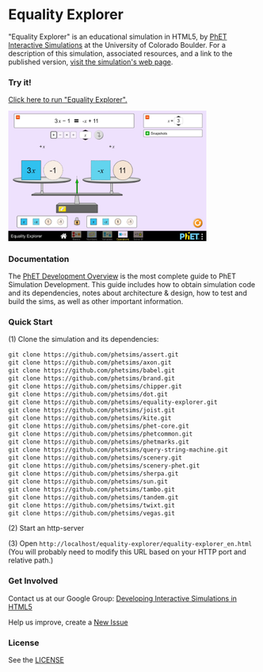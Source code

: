 Equality Explorer
=============
"Equality Explorer" is an educational simulation in HTML5, by <a href="https://phet.colorado.edu/" target="_blank">PhET Interactive Simulations</a>
at the University of Colorado Boulder.
For a description of this simulation, associated resources, and a link to the published version,
<a href="https://phet.colorado.edu/en/simulation/equality-explorer" target="_blank">visit the simulation's web page</a>.

### Try it!

<a href="https://phet.colorado.edu/sims/html/equality-explorer/latest/equality-explorer_en.html" target="_blank">Click here to run "Equality Explorer".</a>

<a href="https://phet.colorado.edu/sims/html/equality-explorer/latest/equality-explorer_en.html" target="_blank">
<img src="https://raw.githubusercontent.com/phetsims/equality-explorer/master/assets/equality-explorer-screenshot.png" alt="Screenshot" style="width: 400px;"/>
</a>

### Documentation
The <a href="https://github.com/phetsims/phet-info/blob/master/doc/phet-development-overview.md" target="_blank">PhET Development Overview</a> is the most complete guide to PhET Simulation
Development. This guide includes how to obtain simulation code and its dependencies, notes about architecture & design, how to test and build
the sims, as well as other important information.

### Quick Start
(1) Clone the simulation and its dependencies:
```
git clone https://github.com/phetsims/assert.git
git clone https://github.com/phetsims/axon.git
git clone https://github.com/phetsims/babel.git
git clone https://github.com/phetsims/brand.git
git clone https://github.com/phetsims/chipper.git
git clone https://github.com/phetsims/dot.git
git clone https://github.com/phetsims/equality-explorer.git
git clone https://github.com/phetsims/joist.git
git clone https://github.com/phetsims/kite.git
git clone https://github.com/phetsims/phet-core.git
git clone https://github.com/phetsims/phetcommon.git
git clone https://github.com/phetsims/phetmarks.git
git clone https://github.com/phetsims/query-string-machine.git
git clone https://github.com/phetsims/scenery.git
git clone https://github.com/phetsims/scenery-phet.git
git clone https://github.com/phetsims/sherpa.git
git clone https://github.com/phetsims/sun.git
git clone https://github.com/phetsims/tambo.git
git clone https://github.com/phetsims/tandem.git
git clone https://github.com/phetsims/twixt.git
git clone https://github.com/phetsims/vegas.git
```
(2) Start an http-server

(3) Open `http://localhost/equality-explorer/equality-explorer_en.html` (You will probably need to modify this URL based on your HTTP port and relative path.)

### Get Involved

Contact us at our Google Group: <a href="http://groups.google.com/forum/#!forum/developing-interactive-simulations-in-html5" target="_blank">Developing Interactive Simulations in HTML5</a>

Help us improve, create a <a href="http://github.com/phetsims/equality-explorer/issues/new" target="_blank">New Issue</a>

### License
See the <a href="https://github.com/phetsims/equality-explorer/blob/master/LICENSE" target="_blank">LICENSE</a>
